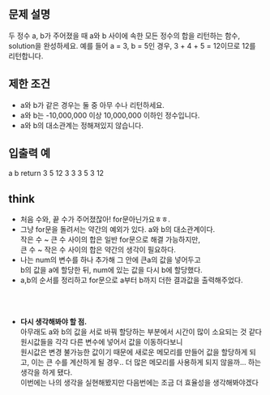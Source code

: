 ## 문제 설명
두 정수 a, b가 주어졌을 때 a와 b 사이에 속한 모든 정수의 합을 리턴하는 함수, solution을 완성하세요.
예를 들어 a = 3, b = 5인 경우, 3 + 4 + 5 = 12이므로 12를 리턴합니다.

## 제한 조건
- a와 b가 같은 경우는 둘 중 아무 수나 리턴하세요.
- a와 b는 -10,000,000 이상 10,000,000 이하인 정수입니다.
- a와 b의 대소관계는 정해져있지 않습니다.

## 입출력 예
a	b	return
3	5	12
3	3	3
5	3	12

## think
- 처음 수와, 끝 수가 주어졌잖아! for문아닌가요ㅎㅎ. 
- 그냥 for문을 돌려서는 약간의 예외가 있다. a와 b의 대소관계이다. <br>
  작은 수 ~ 큰 수 사이의 합은 일반 for문으로 해결 가능하지만, <br>
  큰 수 ~ 작은 수 사이의 합은 약간의 생각이 필요하다. <br>
- 나는 num의 변수를 하나 추가해 그 안에 큰a의 값을 넣어두고<br> 
  b의 값을 a에 할당한 뒤, num에 있는 값을 다시 b에 할당했다.<br>
- a,b의 순서를 정리하고 for문으로 a부터 b까지 더한 결과값을 출력해주었다.<br>
<br>
<br>

- **다시 생각해봐야 할 점.**<br>
  아무래도 a와 b의 값을 서로 바꿔 할당하는 부분에서 시간이 많이 소요되는 것 같다 <br>
  원시값들을 각각 다른 변수에 넣어서 값을 이동하다보니<br>
  원시값은 변경 불가능한 값이기 때문에 새로운 메모리를 만들어 값을 할당하게 되고,
  이는 큰 수를 계산하게 될 경우.. 더 많은 메모리를 사용하게 되지 않을까... 하는 생각을 하게 됐다.<br>
  이번에는 나의 생각을 실현해봤지만 다음번에는 조금 더 효율성을 생각해봐야겠다<br>
<br>
